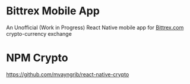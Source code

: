 # Bittrex Mobile App
An Unofficial (Work in Progress) React Native mobile app for [Bittrex.com](http://bittrex.com) crypto-currency exchange 

# NPM Crypto
https://github.com/mvayngrib/react-native-crypto
